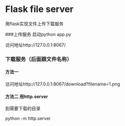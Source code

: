 # Flask file server
用flask实现文件上传下载服务

###上传服务
启动python app.py

访问地址http://127.0.0.1:8067/


### 下载服务（后面跟文件名称）
#### 方法一
访问地址http://127.0.0.1:8067/download?filename=1.png

#### 方法二 用http.server
到需要下载的目录

python -m http.server